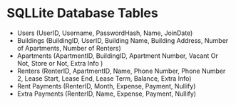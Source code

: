 # SQLLite Database Tables

* Users (UserID, Username, PasswordHash, Name, JoinDate)
* Buildings (BuildingID, UserID, Building Name, Building Address, Number of Apartments, Number of Renters)
* Apartments (ApartmentID, BuildingID, Apartment Number, Vacant Or Not, Store or Not, Extra Info )
* Renters (RenterID, ApartmentID, Name, Phone Number, Phone Number 2, Lease Start, Lease End, Lease Term, Balance, Extra Info)
* Rent Payments (RenterID, Month, Expense, Payment, Nullify)
* Extra Payments (RenterID, Name, Expense, Payment, Nullify)

